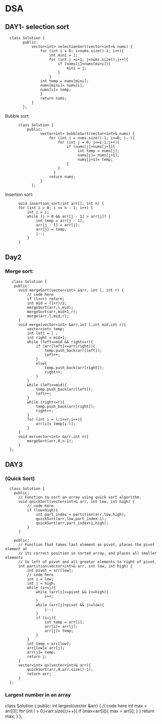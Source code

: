 # DSA
## DAY1- selection sort
      class Solution {
            public:
                vector<int> selectionSort(vector<int>& nums) {
                    for (int i = 0; i<nums.size()-1; i++){
                        int mini = i;
                        for (int j =i+1; j<nums.size();j++){
                            if (nums[j]<nums[mini]){
                                mini = j;
                            }
                        }
                    int temp = nums[mini];
                    nums[mini]= nums[i];
                    nums[i]= temp;
                    }     
                    return nums;   
                }
            };

Bubble sort:

          class Solution {
              public:
                    vector<int> bubbleSort(vector<int>& nums) {
                        for (int i = nums.size()-1; i>=0; i--){
                            for (int j = 0; j<=i-1;j++){
                                if (nums[j]>nums[j+1]{
                                     int temp = nums[j];
                                     nums[j]= nums[j+1];
                                     nums[j+1]= temp;
                                }    
                            }
                          }                 
                        return nums;   
                    }
                };

Insertion sort:
      
          void insertion_sort(int arr[], int n) {
          for (int i = 0; i <= n - 1; i++) {
              int j = i;
              while (j > 0 && arr[j - 1] > arr[j]) {
                  int temp = arr[j - 1];
                  arr[j - 1] = arr[j];
                  arr[j] = temp;
                  j--;
              }
          }



##   Day2

### Merge sort:
      
       class Solution {
        public:
          void mergeSort(vector<int> &arr, int l, int r) {
              // code here
              if (l>=r) return;
              int mid = (l+r)/2;
              mergeSort(arr,l,mid);
              mergeSort(arr,mid+1,r);
              merge(arr,l,mid,r);
          }
          void merge(vector<int> &arr,int l,int mid,int r){
              vector<int> temp;
              int left = l ;
              int right = mid+1;
              while (left<=mid && right<=r){
                  if (arr[left]<=arr[right]){
                      temp.push_back(arr[left]);
                      left++;
                  }
                  else{
                      temp.push_back(arr[right]);
                      right++;
                  }
              }
              while (left<=mid){
                  temp.push_back(arr[left]);
                  left++;
              }
              while (right<=r){
                  temp.push_back(arr[right]);
                  right++;
              }
              for (int i = l;i<=r;i++){
                  arr[i]= temp[i-l];
              }
          }
          void ms(vector<int> &arr,int n){
              mergeSort(arr,0,n-1);
          }
      };


## DAY3 


### (Quick Sort)


      class Solution {
        public:
          // Function to sort an array using quick sort algorithm.
          void quickSort(vector<int>& arr, int low, int high) {
              // code here
              if (low<high){
                  int part_index = partition(arr,low,high);
                  quickSort(arr,low,part_index-1);
                  quickSort(arr,part_index+1,high);
              }
          }
      
        public:
          // Function that takes last element as pivot, places the pivot element at
          // its correct position in sorted array, and places all smaller elements
          // to left of pivot and all greater elements to right of pivot.
          int partition(vector<int>& arr, int low, int high) {
              int pivot = arr[low];
              // code here
              int i = low;
              int j = high;
              while (i<=j){
                  while (arr[i]<=pivot && i<=high){
                      i++;
                  }
                  while (arr[j]>pivot && j>=low){
                      j--;
                  }
                  if (i<j){
                      int temp = arr[i];
                      arr[i]= arr[j];
                      arr[j]= temp;
                  }          
              }
              int temp = arr[low];
              arr[low]= arr[j];
              arr[j]= temp;
              return j;
          }    
          vector<int> qs(vector<int>& arr){
              quickSort(arr,0,arr.size()-1);
              return arr;
          }
      };


### Largest number in an array
class Solution {
  public:
    int largest(vector<int> &arr) {
        // code here
        int max = arr[0];
        for (int i = 0;i<arr.size();i++){
            if (max<arr[i]){
                max = arr[i];
            }
        }
        return max;
    }
};


